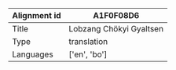 |Alignment id | A1F0F08D6
| --- | --- 
|Title | Lobzang Chökyi Gyaltsen 
|Type | translation
|Languages | ['en', 'bo']
